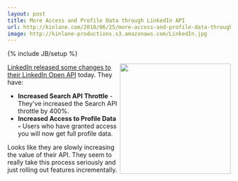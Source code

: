 ```yaml
---
layout: post
title: More Access and Profile Data through LinkedIn API
url: http://kinlane.com/2010/06/25/more-access-and-profile-data-through-linkedin-api/
image: http://kinlane-productions.s3.amazonaws.com/LinkedIn.jpg
---
```

{% include JB/setup %}
<p>
     <a href="http://www.linkedin.com" target="_blank"><img class="alignnone c1" title="LinkedIn" src="http://kinlane-productions.s3.amazonaws.com/LinkedIn.jpg" alt="" width="250" align="right" /></a><a href="http://blog.linkedin.com/2010/06/25/linkedin-api-developers/trackback/" target="_blank">LinkedIn released some changes to their LinkedIn Open API</a> today. They have:
</p>
<ul class="mainlist">
     <li>
          <strong>Increased Search API Throttle</strong> - They've increased the Search API throttle by 400%.
     </li>
     <li>
          <strong>Increased Access to Profile Data -</strong> Users who have granted access you will now get full profile data.
     </li>
</ul>
<p>
     Looks like they are slowly increasing the value of their API. They seem to really take this process seriously and just rolling out features incrementally.
</p>